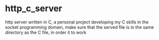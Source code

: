 # http_c_server
http server written in C, a personal project developing my C skills in the socket programming domain, make sure that the served file is in the same directory as the C file, in order it to work
